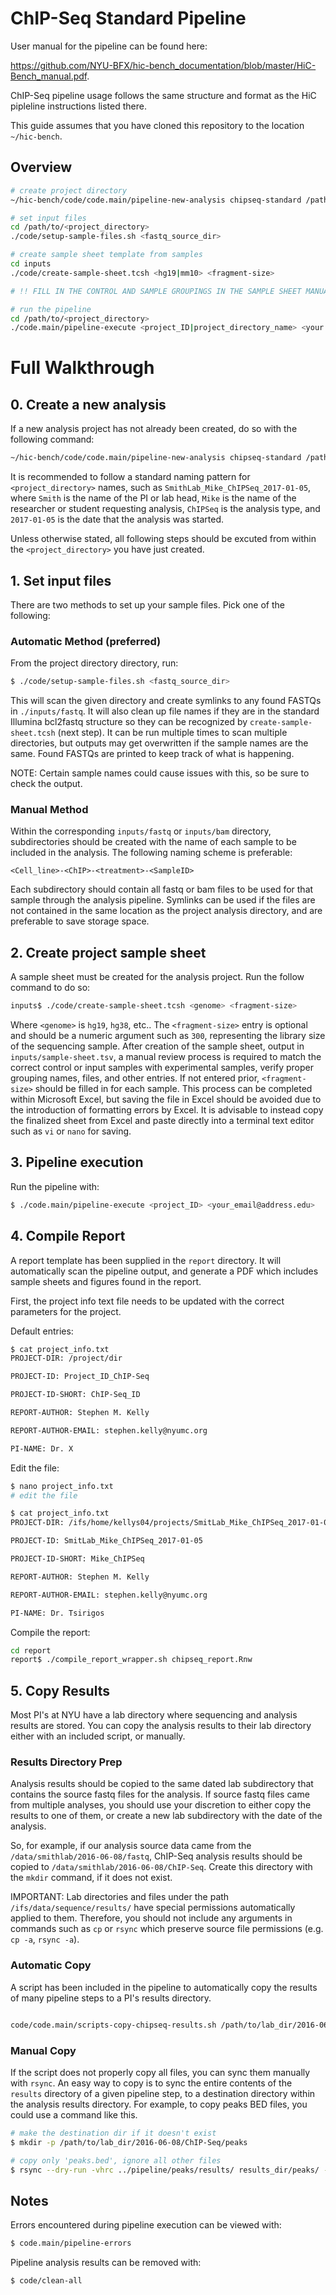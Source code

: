 # ChIP-Seq Standard Pipeline

User manual for the pipeline can be found here:

https://github.com/NYU-BFX/hic-bench_documentation/blob/master/HiC-Bench_manual.pdf.

ChIP-Seq pipeline usage follows the same structure and format as the HiC pipleline instructions listed there.

This guide assumes that you have cloned this repository to the location `~/hic-bench`. 

## Overview

```bash
# create project directory
~/hic-bench/code/code.main/pipeline-new-analysis chipseq-standard /path/to/<project_directory>

# set input files
cd /path/to/<project_directory>
./code/setup-sample-files.sh <fastq_source_dir>

# create sample sheet template from samples
cd inputs
./code/create-sample-sheet.tcsh <hg19|mm10> <fragment-size>

# !! FILL IN THE CONTROL AND SAMPLE GROUPINGS IN THE SAMPLE SHEET MANUALLY !!

# run the pipeline
cd /path/to/<project_directory>
./code.main/pipeline-execute <project_ID|project_directory_name> <your.email.goes.here@address.edu>

```


# Full Walkthrough
## 0. Create a new analysis

If a new analysis project has not already been created, do so with the following command:

```bash
~/hic-bench/code/code.main/pipeline-new-analysis chipseq-standard /path/to/<project_directory>
```

It is recommended to follow a standard naming pattern for `<project_directory>` names, such as `SmithLab_Mike_ChIPSeq_2017-01-05`, where `Smith` is the name of the PI or lab head, `Mike` is the name of the researcher or student requesting analysis, `ChIPSeq` is the analysis type, and `2017-01-05` is the date that the analysis was started.

Unless otherwise stated, all following steps should be excuted from within the `<project_directory>` you have just created. 

## 1. Set input files

There are two methods to set up your sample files. Pick one of the following:

### Automatic Method (preferred)

From the project directory directory, run:
```bash
$ ./code/setup-sample-files.sh <fastq_source_dir>
```
This will scan the given directory and create symlinks to any found FASTQs in `./inputs/fastq`. It will also clean up file names if they are in the standard Illumina bcl2fastq structure so they can be recognized by `create-sample-sheet.tcsh` (next step). It can be run multiple times to scan multiple directories, but outputs may get overwritten if the sample names are the same. Found FASTQs are printed to keep track of what is happening.

NOTE: Certain sample names could cause issues with this, so be sure to check the output. 

### Manual Method 

Within the corresponding `inputs/fastq` or `inputs/bam` directory, subdirectories should be created with the name of each sample to be included in the analysis. The following naming scheme is preferable:

`<Cell_line>-<ChIP>-<treatment>-<SampleID>`

Each subdirectory should contain all fastq or bam files to be used for that sample through the analysis pipeline. Symlinks can be used if the files are not contained in the same location as the project analysis directory, and are preferable to save storage space. 



## 2. Create project sample sheet

A sample sheet must be created for the analysis project. Run the follow command to do so:

```bash
inputs$ ./code/create-sample-sheet.tcsh <genome> <fragment-size>
```

Where `<genome>` is `hg19`, `hg38`, etc.. The `<fragment-size>` entry is optional and should be a numeric argument such as `300`, representing the library size of the sequencing sample. After creation of the sample sheet, output in `inputs/sample-sheet.tsv`, a manual review process is required to match the correct control or input samples with experimental samples, verify proper grouping names, files, and other entries. If not entered prior, `<fragment-size>` should be filled in for each sample. This process can be completed within Microsoft Excel, but saving the file in Excel should be avoided due to the introduction of formatting errors by Excel. It is advisable to instead copy the finalized sheet from Excel and paste directly into a terminal text editor such as `vi` or `nano` for saving.

## 3. Pipeline execution

Run the pipeline with:

```bash
$ ./code.main/pipeline-execute <project_ID> <your_email@address.edu>
```

## 4. Compile Report

A report template has been supplied in the `report` directory. It will automatically scan the pipeline output, and generate a PDF which includes sample sheets and figures found in the report. 

First, the project info text file needs to be updated with the correct parameters for the project. 

Default entries:
```bash
$ cat project_info.txt
PROJECT-DIR: /project/dir

PROJECT-ID: Project_ID_ChIP-Seq

PROJECT-ID-SHORT: ChIP-Seq_ID

REPORT-AUTHOR: Stephen M. Kelly

REPORT-AUTHOR-EMAIL: stephen.kelly@nyumc.org

PI-NAME: Dr. X
```

Edit the file:
```bash
$ nano project_info.txt
# edit the file

$ cat project_info.txt
PROJECT-DIR: /ifs/home/kellys04/projects/SmitLab_Mike_ChIPSeq_2017-01-05

PROJECT-ID: SmitLab_Mike_ChIPSeq_2017-01-05

PROJECT-ID-SHORT: Mike_ChIPSeq

REPORT-AUTHOR: Stephen M. Kelly

REPORT-AUTHOR-EMAIL: stephen.kelly@nyumc.org

PI-NAME: Dr. Tsirigos
```
Compile the report:
```bash
cd report
report$ ./compile_report_wrapper.sh chipseq_report.Rnw
```

## 5. Copy Results

Most PI's at NYU have a lab directory where sequencing and analysis results are stored. You can copy the analysis results to their lab directory either with an included script, or manually. 

### Results Directory Prep

Analysis results should be copied to the same dated lab subdirectory that contains the source fastq files for the analysis. If source fastq files came from multiple analyses, you should use your discretion to either copy the results to one of them, or create a new lab subdirectory with the date of the analysis. 

So, for example, if our analysis source data came from the `/data/smithlab/2016-06-08/fastq`, ChIP-Seq analysis results should be copied to `/data/smithlab/2016-06-08/ChIP-Seq`. Create this directory with the `mkdir` command, if it does not exist. 

IMPORTANT: Lab directories and files under the path `/ifs/data/sequence/results/` have special permissions automatically applied to them. Therefore, you should not include any arguments in commands such as `cp` or `rsync` which preserve source file permissions (e.g. `cp -a`, `rsync -a`). 

### Automatic Copy

A script has been included in the pipeline to automatically copy the results of many pipeline steps to a PI's results directory.

```bash

code/code.main/scripts-copy-chipseq-results.sh /path/to/lab_dir/2016-06-08/ChIP-Seq <project_directory>

```
### Manual Copy

If the script does not properly copy all files, you can sync them manually with `rsync`. An easy way to copy is to sync the entire contents of the `results` directory of a given pipeline step, to a destination directory within the analysis results directory. For example, to copy peaks BED files, you could use a command like this.

```bash
# make the destination dir if it doesn't exist
$ mkdir -p /path/to/lab_dir/2016-06-08/ChIP-Seq/peaks

# copy only 'peaks.bed', ignore all other files
$ rsync --dry-run -vhrc ../pipeline/peaks/results/ results_dir/peaks/ --include="*/" --include="peaks.bed" --exclude="*"
```

## Notes

Errors encountered during pipeline execution can be viewed with:

```bash
$ code.main/pipeline-errors
```

Pipeline analysis results can be removed with:

```bash
$ code/clean-all
```

